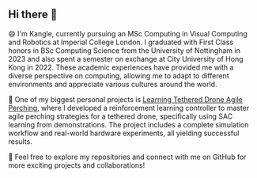 ## Hi there 👋

<!--
**kyrran/kyrran** is a ✨ _special_ ✨ repository because its `README.md` (this file) appears on your GitHub profile.

Here are some ideas to get you started:

- 🔭 I’m currently working on ...
- 🌱 I’m currently learning ...
- 👯 I’m looking to collaborate on ...
- 🤔 I’m looking for help with ...
- 💬 Ask me about ...
- 📫 How to reach me: ...
- 😄 Pronouns: ...
- ⚡ Fun fact: ...
-->

😄 I'm Kangle, currently pursuing an MSc Computing in Visual Computing and Robotics at Imperial College London. I graduated with First Class honors in BSc Computing Science from the University of Nottingham in 2023 and also spent a semester on exchange at City University of Hong Kong in 2022. These academic experiences have provided me with a diverse perspective on computing, allowing me to adapt to different environments and appreciate various cultures around the world.


🔭 One of my biggest personal projects is [Learning Tethered Drone Agile Perching](https://github.com/kyrran/gym-pybullet-drones), where I developed a reinforcement learning controller to master agile perching strategies for a tethered drone, specifically using SAC learning from demonstrations. The project includes a complete simulation workflow and real-world hardware experiments, all yielding successful results.

👯 Feel free to explore my repositories and connect with me on GitHub for more exciting projects and collaborations!

